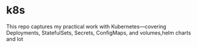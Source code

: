 # k8s
This repo captures my practical work with Kubernetes—covering Deployments, StatefulSets, Secrets, ConfigMaps, and volumes,helm charts and lot 
